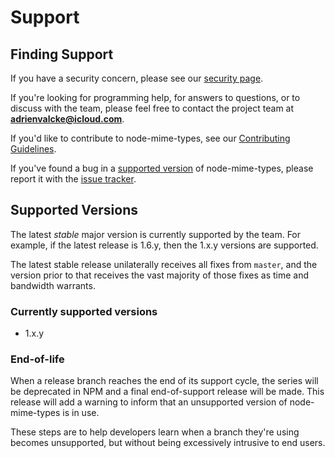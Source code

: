 # Support

## Finding Support
If you have a security concern,
please see our [security page](SECURITY.md).

If you're looking for programming help,
for answers to questions,
or to discuss with the team,
please feel free to contact the project team at **adrienvalcke@icloud.com**.

If you'd like to contribute to node-mime-types,
see our [Contributing Guidelines](CONTRIBUTING.md).

If you've found a bug in a [supported version](#supported-versions)
of node-mime-types, please report it with the
[issue tracker](https://github.com/adrienv1520/node-mime-types/issues).

## Supported Versions
The latest *stable* major version is currently supported by the team.
For example, if the latest release is 1.6.y, then the 1.x.y versions are supported.

The latest stable release unilaterally receives all fixes from `master`,
and the version prior to that receives the vast majority of those fixes
as time and bandwidth warrants.

### Currently supported versions

- 1.x.y

### End-of-life
When a release branch reaches the end of its support cycle, the series
will be deprecated in NPM and a final end-of-support release will be
made. This release will add a warning to inform that an unsupported
version of node-mime-types is in use.

These steps are to help developers learn when a branch they're
using becomes unsupported, but without being excessively intrusive
to end users.
